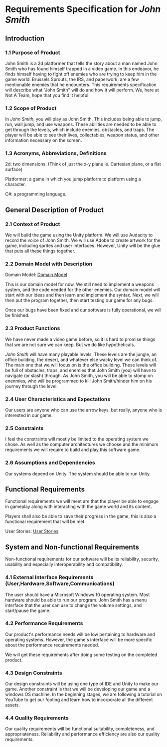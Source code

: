 # Requirements Specification for *John Smith*

## Introduction

### 1.1 Purpose of Product

John Smith is a 2d platformer that tells the story about a man named John Smith who has found himself trapped in a video game. In this endeavor, he finds himself having to fight off enemies who are trying to keep him in the game world. Brussels Sprouts, the IRS, and paperwork, are a few mentionable enemies that he encounters. This requirements specification will describe what "John Smith" will do and how it will perform. We, here at Not A Team, hope that you find it helpful. 


### 1.2 Scope of Product

In *John Smith*, you will play as John Smith. This includes being able to jump, run, wall jump, and use weapons. These abilities are needed to be able to get through the levels, which include enemies, obstacles, and traps. The player will be able to see their lives, collectables, weapon status, and other information necessary on the screen. 

  
### 1.3 Acronyms, Abbreviations, Definitions 

2d: two dimensions. (Think of just the x-y plane ie. Cartesian plane, or a flat surface) 

Platformer: a game in which you jump platform to platform using a character. 

C#: a programming language. 


## General Description of Product 
  
### 2.1 Context of Product 

We will build the game using the Unity platform. We will use Audacity to record the voice of John Smith. We will use Adobe to create artwork for the game, including sprites and user interfaces. However, Unity will be the glue that puts all these things together.


### 2.2 Domain Model with Description 

Domain Model: [Domain Model](https://lucid.app/lucidchart/53338507-5702-4e19-8915-22896976f550/edit?invitationId=inv_39b53736-0cd3-42d9-93ea-dcac855c3000)

This is our domain model for now. We still need to implement a weapons system, and the code needed for the other enemies.
Our domain model will start with our ideas and then learn and implement the syntax.  Next, we will then put the program together, then start testing our game for any bugs. 

Once our bugs have been fixed and our software is fully operational, we will be finished. 


### 2.3 Product Functions

We have never made a video game before, so it is hard to promise things that we are not sure we can keep. But we do like hypotheticals. 

*John Smith* will have many playable levels. These levels are the jungle, an office building, the desert, and whatever else wacky level we can think of. The main one that we will focus on is the office building. These levels will be full of obstacles, traps, and enemies that John Smith (you) will have to navigate (or slash) through. As John Smith, you will be able to stomp on enenmies, who will be programmed to kill John Smith/hinder him on his journey through the level.


### 2.4 User Characteristics and Expectations 

Our users are anyone who can use the arrow keys, but really, anyone who is interested in our game.


### 2.5 Constraints 

I feel the constraints will mostly be limited to the operating system we chose.  As well as the computer architectures we choose and the minimum requirements we will require to build and play this software game. 


### 2.6 Assumptions and Dependencies 

Our systems depend on Unity. The system should be able to run Unity. 


## Functional Requirements 

Functional requirements we will meet are that the player be able to engage in gameplay along with interacting with the game world and its content. 

Players shall also be able to save their progress in the game, this is also a functional requirement that will be met. 

User Stories: [User Stories](userstories.md)  


## System and Non-functional Requirements 

Non-functional requirements for our software will be its reliability, security, usability and especially interoperability and compatibility. 


### 4.1 External Interface Requirements (User,Hardware,Software,Communications) 

The user should have a Microsoft Windows 10 operating system. Most hardware should be able to run our program.
John Smith has a menu interface that the user can use to change the volume settings, and start/pause the game. 


### 4.2 Performance Requirements 

Our product's performance needs will be low pertaining to hardware and operating systems. However, the game's interface will be more specific about the performance requirements needed. 

We will get these requirements after doing some testing on the completed product.


### 4.3 Design Constraints 

Our design constraints will be using one type of IDE and Unity to make our game.  Another constraint is that we will be developing our game and a windows OS machine. In the beginning stages, we are following a tutorial on YouTube to get our footing and learn how to incorporate all the different assets. 

  
### 4.4 Quality Requirements 

Our quality requirements will be functional suitability, completeness, and appropriateness.  Reliability and performance efficiency are also our quality requirements.
